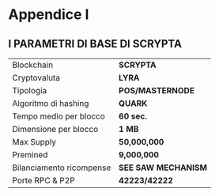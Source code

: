 # Appendice I

## I PARAMETRI DI BASE DI SCRYPTA

|  | |
| ----------- | -----------
Blockchain | **SCRYPTA**
Cryptovaluta | **LYRA**
Tipologia | **POS/MASTERNODE**
Algoritmo di hashing | **QUARK**
Tempo medio per blocco | **60 sec.**
Dimensione per blocco | **1 MB**
Max Supply | **50,000,000**
Premined | **9,000,000**
Bilanciamento ricompense | **SEE SAW MECHANISM**
Porte RPC & P2P | **42223/42222**
